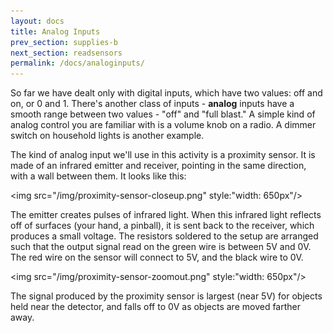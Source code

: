 ```yaml
---
layout: docs
title: Analog Inputs
prev_section: supplies-b
next_section: readsensors
permalink: /docs/analoginputs/
---
```


So far we have dealt only with digital inputs, which have two values: off and on, or 0 and 1. There's another class of inputs - **analog** inputs have a smooth range between two values - "off" and "full blast."  A simple kind of analog control you are familiar with is a volume knob on a radio. A dimmer switch on household lights is another example.

The kind of analog input we'll use in this activity is a proximity sensor. It is made of an infrared emitter and receiver, pointing in the same direction, with a wall between them. It looks like this: 

<img src="/img/proximity-sensor-closeup.png" style:"width: 650px"/>


The emitter creates pulses of infrared light. When this infrared light reflects off of surfaces (your hand, a pinball), it is sent back to the receiver, which produces a small voltage. The resistors soldered to the setup are arranged such that the output signal read on the green wire is between 5V and 0V. The red wire on the sensor will connect to 5V, and the black wire to 0V.

<img src="/img/proximity-sensor-zoomout.png" style:"width: 650px"/>

The signal produced by the proximity sensor is largest (near 5V) for objects held near the detector, and falls off to 0V as objects are moved farther away. 

